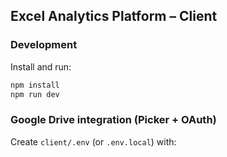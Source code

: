 ## Excel Analytics Platform – Client

### Development

Install and run:

```bash
npm install
npm run dev
```

### Google Drive integration (Picker + OAuth)

Create `client/.env` (or `.env.local`) with: